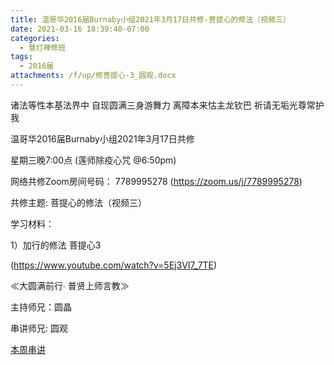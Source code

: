 ```yaml
---
title: 温哥华2016届Burnaby小组2021年3月17日共修-菩提心的修法（视频三）
date: 2021-03-16 18:39:40-07:00
categories:
  - 慧灯禅修班
tags:
  - 2016届
attachments: /f/up/修菩提心-3_圆观.docx
---
```

诸法等性本基法界中 自现圆满三身游舞力 离障本来怙主龙钦巴 祈请无垢光尊常护我

温哥华2016届Burnaby小组2021年3月17日共修 

星期三晚7:00点 (莲师除疫心咒 @6:50pm)

网络共修Zoom房间号码： 7789995278 (<https://zoom.us/j/7789995278>)

共修主题: 菩提心的修法（视频三）


学习材料：

1）加行的修法 菩提心3

(<https://www.youtube.com/watch?v=5Ej3VI7_7TE>)


≪大圆满前行∙ 普贤上师言教≫ 　


主持师兄：圆晶

串讲师兄: 圆观

[本周串讲](/f/up/修菩提心-3_圆观.docx)